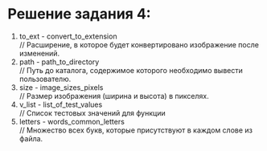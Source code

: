 ﻿# Решение задания 4:

1. to_ext - convert_to_extension  
// Расширение, в которое будет конвертировано изображение после изменений.
2. path - path_to_directory  
// Путь до каталога, содержимое которого необходимо вывести пользователю.
3. size - image_sizes_pixels  
// Размер изображения (ширина и высота) в пикселях.
4. v_list - list_of_test_values  
// Список тестовых значений для функции
5. letters - words_common_letters  
// Множество всех букв, которые присутствуют в каждом слове из файла.
